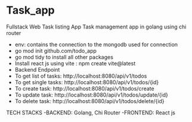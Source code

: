 # Task_app
Fullstack Web Task listing App
Task management app in golang using chi router
- env: contains the connection to the mongodb used for connection
- go mod init github.com/todo_app
- go mod tidy to install all other packages
- Install react js using vite : npm create vite@latest
- Backend Endpoint
- To get list of tasks:  http://localhost:8080/api/v1/todos
- To get single tasks: http://localhost:8080/api/v1/todos/{id}
- To create task: http://localhost:8080/api/v1/todos/create
- To update task: http://localhost:8080/api/v1/todos/update/{id}
- To delete task: http://localhost:8080/api/v1/todos/delete/{id}

TECH STACKS
-BACKEND: Golang, Chi Router
-FRONTEND: React js